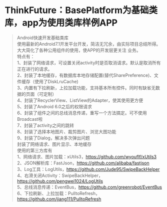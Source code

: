 # ThinkFuture：BasePlatform为基础类库，app为使用类库样例APP<br/>
> Android快速开发基础类库<br/>
    使用最新的Android7.1开发平台开发，简洁无冗余，由实际项目总结所得。大大简化了各种公用组件的使用，使APP的开发层更关注
    业务。<br/>
    特点有：</br>
    1、封装了网络请求，可设置关闭activity时是否取消请求。默认是取消所有正在进行的请求。</br>
    2、封装了本地缓存，有数据库本地存储配置(替代SharePreference)、文件缓存（使用了DiskLruCache)</br>
    3、内置有下拉刷新，上拉加载功能，支持基本所有控件。同时有缺省无数据的页面（可定制）</br>
    4、封装了RecyclerView、ListView的Adapter，使其使用更方便</br>
    5、封装了Android 6.0之后的权限请求</br>
    6、封装了组件之间的总线消息传递，重写一个方法搞定。可不使用Broadcast啦</br>
    7、封装了activity之间的跳转</br>
    8、封装了选择本地图片、裁剪图片、浏览大图功能</br>
    9、封装了Dialog，解决多次弹出问题</br>
    封装了网络请求、图片显示、本地缓存</br>
> 使用的第三方库有<br/>
    1、网络请求、图片加载：xUtils3，<https://github.com/wyouflf/xUtils3><br/>
    2、JSON解析库：FastJson，<https://github.com/alibaba/fastjson><br/>
    3、Log工具：LogUtils，<https://github.com/Jude95/SwipeBackHelper><br/>
    4、右滑关闭Activity：SwipeBackHelper，<https://github.com/pengwei1024/LogUtils><br/>
    5、总线消息传递：EventBus，<https://github.com/greenrobot/EventBus><br/>
    6、下拉刷新、上拉加载：PulltoRefresh，<https://github.com/jiang111/PulltoRefresh>
